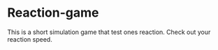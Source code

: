 # Reaction-game
This is a short simulation game that test ones reaction. Check out your reaction speed.
